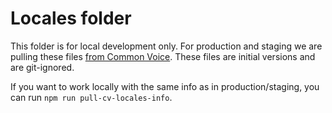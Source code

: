 # Locales folder

This folder is for local development only. For production and staging we are pulling these files [from
Common Voice](https://github.com/common-voice/common-voice/tree/main/locales). These files are initial versions
and are git-ignored.

If you want to work locally with the same info as in production/staging, you can
run `npm run pull-cv-locales-info`.
